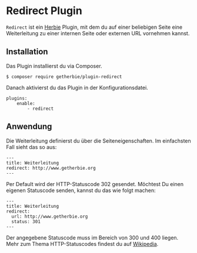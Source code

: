 # Redirect Plugin

`Redirect` ist ein [Herbie](http://github.com/getherbie/herbie) Plugin, mit dem du auf einer beliebigen Seite eine
Weiterleitung zu einer internen Seite oder externen URL vornehmen kannst. 


## Installation

Das Plugin installierst du via Composer.

	$ composer require getherbie/plugin-redirect

Danach aktivierst du das Plugin in der Konfigurationsdatei.

    plugins:
        enable:
            - redirect


## Anwendung

Die Weiterleitung definierst du über die Seiteneigenschaften. Im einfachsten Fall sieht das so aus: 
        
    ---
    title: Weiterleitung
    redirect: http://www.getherbie.org
    ---

Per Default wird der HTTP-Statuscode 302 gesendet. Möchtest Du einen eigenen Statuscode senden, kannst du das
wie folgt machen:
 
    ---
    title: Weiterleitung
    redirect:
      url: http://www.getherbie.org
      status: 301
    ---
 
Der angegebene Statuscode muss im Bereich von 300 und 400 liegen. Mehr zum Thema HTTP-Statuscodes findest du auf 
[Wikipedia](https://de.wikipedia.org/wiki/HTTP-Statuscode).
